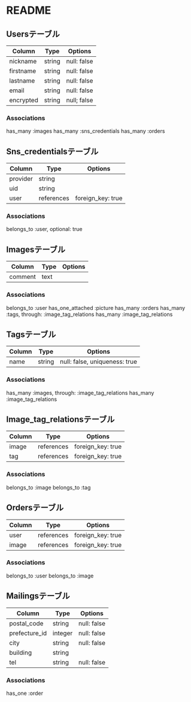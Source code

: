 # README

## Usersテーブル
| Column    | Type   | Options     |
| --------- | ------ | ----------- |
| nickname  | string | null: false |
| firstname | string | null: false |
| lastname  | string | null: false |
| email     | string | null: false |
| encrypted | string | null; false |

### Associations
  has_many :images
  has_many :sns_credentials
  has_many :orders

## Sns_credentialsテーブル
| Column   | Type       | Options           |
| -------- | ---------- | ----------------- |
| provider | string     |                   |
| uid      | string     |                   |
| user     | references | foreign_key: true |

### Associations
belongs_to :user, optional: true


## Imagesテーブル
| Column  | Type | Options |
| ------- | ---- | ------- |
| comment | text |         |

### Associations
  belongs_to :user
  has_one_attached :picture
  has_many :orders
  has_many :tags, through: :image_tag_relations
  has_many :image_tag_relations


## Tagsテーブル
| Column | Type   | Options                       |
| ------ | ------ | ----------------------------- |
| name   | string | null: false, uniqueness: true |

### Associations
  has_many :images, through: :image_tag_relations
  has_many :image_tag_relations


## Image_tag_relationsテーブル
| Column  | Type       | Options           |
| ------- | ---------- | ----------------- |
| image   | references | foreign_key: true |
| tag     | references | foreign_key: true |

### Associations
  belongs_to :image
  belongs_to :tag

## Ordersテーブル
| Column  | Type       | Options           |
| ------- | ---------- | ----------------- |
| user    | references | foreign_key: true |
| image   | references | foreign_key: true |

### Associations
  belongs_to :user
  belongs_to :image

## Mailingsテーブル
| Column        | Type    | Options     |
| ------------- | ------- | ----------- |
| postal_code   | string  | null: false |
| prefecture_id | integer | null: false |
| city          | string  | null: false |
| building      | string  |             |
| tel           | string  | null: false |

### Associations
  has_one :order